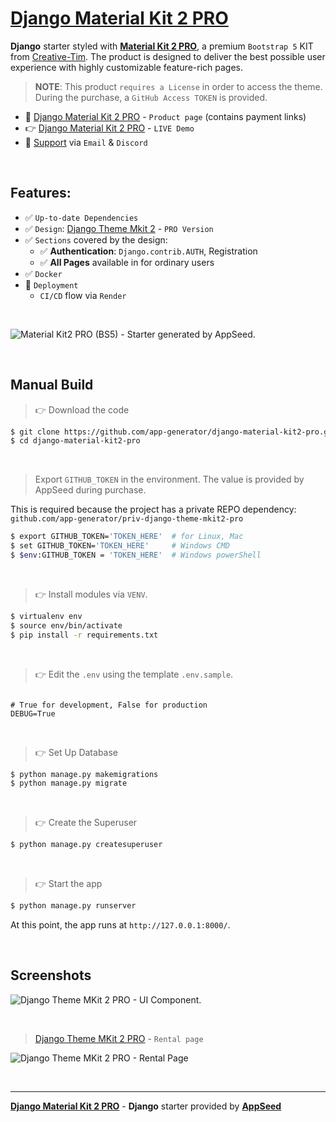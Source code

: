 # **[Django Material Kit 2 PRO](https://appseed.us/product/material-kit2-pro/django/)**

**Django** starter styled with **[Material Kit 2 PRO](https://appseed.us/product/material-kit2-pro/django/)**, a premium `Bootstrap 5` KIT from [Creative-Tim](https://bit.ly/3fKQZaL).
The product is designed to deliver the best possible user experience with highly customizable feature-rich pages. 

> **NOTE**: This product `requires a License` in order to access the theme. During the purchase, a `GitHub Access TOKEN` is provided. 

- 🛒 [Django Material Kit 2 PRO](https://appseed.us/product/material-kit2-pro/django/) - `Product page` (contains payment links)
- 👉 [Django Material Kit 2 PRO](https://django-material-kit2-enh.appseed-srv1.com/) - `LIVE Demo`
- 🚀 [Support](https://appseed.us/support/) via `Email` & `Discord`

<br /> 

## Features: 

- ✅ `Up-to-date Dependencies`
- ✅ `Design`: [Django Theme Mkit 2](https://github.com/app-generator/django-theme-mkit2-pro) - `PRO Version`
- ✅ `Sections` covered by the design:
  - ✅ **Authentication**: `Django.contrib.AUTH`, Registration
  - ✅ **All Pages** available in for ordinary users 
- ✅ `Docker`
- 🚀 `Deployment` 
  - `CI/CD` flow via `Render`

<br />

![Material Kit2 PRO (BS5) - Starter generated by AppSeed.](https://user-images.githubusercontent.com/51070104/173217499-a443fd60-2564-42f3-8bb6-4a498823f670.png)

<br />

## Manual Build 

> 👉 Download the code  

```bash
$ git clone https://github.com/app-generator/django-material-kit2-pro.git
$ cd django-material-kit2-pro
```

<br />

> Export `GITHUB_TOKEN` in the environment. The value is provided by AppSeed during purchase. 

This is required because the project has a private REPO dependency: `github.com/app-generator/priv-django-theme-mkit2-pro`

```bash
$ export GITHUB_TOKEN='TOKEN_HERE'  # for Linux, Mac
$ set GITHUB_TOKEN='TOKEN_HERE'     # Windows CMD
$ $env:GITHUB_TOKEN = 'TOKEN_HERE'  # Windows powerShell 
```

<br />

> 👉 Install modules via `VENV`.


```bash
$ virtualenv env
$ source env/bin/activate
$ pip install -r requirements.txt
```

<br />

> 👉 Edit the `.env` using the template `.env.sample`. 

```env

# True for development, False for production
DEBUG=True

```

<br />

> 👉 Set Up Database

```bash
$ python manage.py makemigrations
$ python manage.py migrate
```

<br />

> 👉 Create the Superuser

```bash
$ python manage.py createsuperuser
```

<br />

> 👉 Start the app

```bash
$ python manage.py runserver
```

At this point, the app runs at `http://127.0.0.1:8000/`. 

<br />

## Screenshots

![Django Theme MKit 2 PRO - UI Component.](https://user-images.githubusercontent.com/51070104/212049122-e98794ef-7487-492b-919b-32118145fd34.png)

<br />

> [Django Theme MKit 2 PRO](https://appseed.us/product/material-kit2-pro/django/) - `Rental page`

![Django Theme MKit 2 PRO - Rental Page](https://user-images.githubusercontent.com/51070104/212049863-b33f921b-1e7f-4f96-a675-14f649aa46eb.png) 

<br />

---
**[Django Material Kit 2 PRO](https://appseed.us/product/material-kit2-pro/django/)** - **Django** starter provided by **[AppSeed](https://appseed.us/)**
